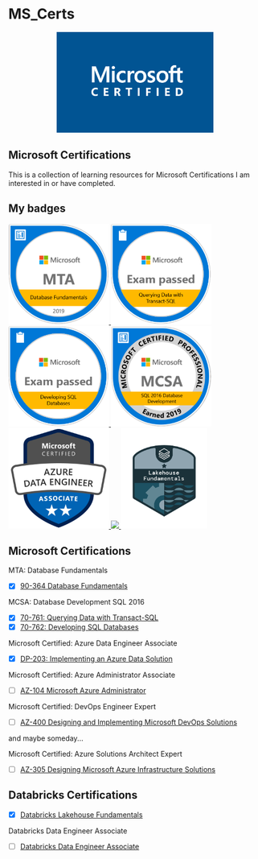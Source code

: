 # MS_Certs

<p align="center">
  <img height="200" src="src/ms_certified.webp"/>
</p>

## Microsoft Certifications 
This is a collection of learning resources for Microsoft Certifications I am interested in or have completed. 

## My badges

<div id="cover">
  <a href="https://www.credly.com/earner/earned/badge/1a5dde84-d5fc-4dd5-8f91-ba8a636588bf">
    <img height="200" src="src/MTA-Database-Fundamentals-2019.png">
  </a>
  <a href="https://www.credly.com/earner/earned/badge/79511c41-507e-42a6-ae0a-23945dd57bad">
    <img height="200" src="src/Querying_Data_with_Transact-SQL-01.png">
  </a>
  <a href="https://www.credly.com/earner/earned/badge/068c4e8f-a0ea-4489-8b97-686242fe5791">
     <img height="200" src="src/Developing_SQL_Databases-01.png">
  </a>
  <a href="https://www.credly.com/earner/earned/badge/394c69c2-113e-43fd-8c1c-3d5eb4744760">
     <img height="200" src="src/MCSA-SQL-2016-Database-Development-2019.png">
  </a>
  <a href="https://www.credly.com/earner/earned/badge/3b820f53-f40a-45f2-a92a-ede6abc11d37">
     <img height="200" src="src/azure-data-engineer-associate-600x600.png">
  </a>
  <a href="#">
     <img height="200" src="src/#">
  </a>
    <a href="https://credentials.databricks.com/cdc3702d-cb07-4a94-ad41-40d63e732755#gs.ydg5a3">
     <img height="200" src="src/lakehouse-fundamentals.png">
  </a>
</div>

## Microsoft Certifications
MTA: Database Fundamentals 
- [x] [90-364 Database Fundamentals](https://docs.microsoft.com/en-us/learn/certifications/exams/98-364)

MCSA: Database Development SQL 2016 
- [x] [70-761: Querying Data with Transact-SQL](https://docs.microsoft.com/en-us/learn/certifications/exams/70-761)
- [x] [70-762: Developing SQL Databases](https://docs.microsoft.com/en-us/learn/certifications/exams/70-762)

Microsoft Certified: Azure Data Engineer Associate
- [x] [DP-203: Implementing an Azure Data Solution](https://github.com/luyandamncube/MS_Certs/tree/main/dp-203)

Microsoft Certified: Azure Administrator Associate
- [ ] [AZ-104 Microsoft Azure Administrator](https://learn.microsoft.com/en-us/certifications/azure-administrator/)

Microsoft Certified: DevOps Engineer Expert
- [ ] [AZ-400 Designing and Implementing Microsoft DevOps Solutions](https://learn.microsoft.com/en-us/certifications/devops-engineer/)

and maybe someday...

Microsoft Certified: Azure Solutions Architect Expert
- [ ] [AZ-305 Designing Microsoft Azure Infrastructure Solutions](https://learn.microsoft.com/en-us/certifications/azure-solutions-architect/)

## Databricks Certifications
- [x] [Databricks Lakehouse Fundamentals](https://www.databricks.com/learn/training/lakehouse-fundamentals-accreditation)

Databricks Data Engineer Associate
- [ ] [Databricks Data Engineer Associate](https://www.databricks.com/learn/certification/data-engineer-associate) 
